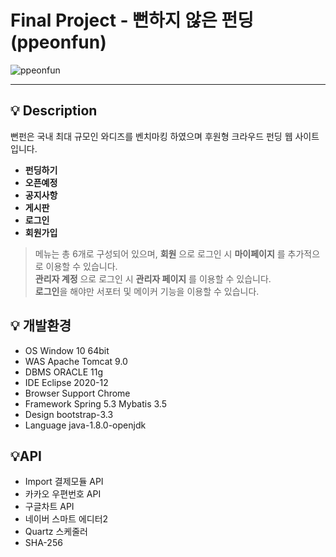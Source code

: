 # Final Project - 뻔하지 않은 펀딩(ppeonfun)
![ppeonfun](https://user-images.githubusercontent.com/45688526/127203866-4d3143b5-cbb4-4cd1-9bb5-3c8a5fd9ebef.PNG)


---

## :bulb: Description
뻔펀은 국내 최대 규모인 와디즈를 벤치마킹 하였으며 후원형 크라우드 펀딩 웹 사이트입니다.

+ **펀딩하기**
+ **오픈예정**
+ **공지사항**
+ **게시판**
+ **로그인**
+ **회원가입**

> 메뉴는 총 6개로 구성되어 있으며, **회원** 으로 로그인 시 **마이페이지** 를 추가적으로 이용할 수 있습니다.<br/>
> **관리자 계정** 으로 로그인 시 **관리자 페이지** 를 이용할 수 있습니다. <br />
> **로그인**을 해야만 서포터 및 메이커 기능을 이용할 수 있습니다. <br />


## :bulb: 개발환경
+ OS Window 10 64bit
+ WAS Apache Tomcat 9.0
+ DBMS ORACLE 11g
+ IDE Eclipse 2020-12
+ Browser Support Chrome
+ Framework Spring 5.3 Mybatis 3.5
+ Design bootstrap-3.3
+ Language java-1.8.0-openjdk

## :bulb:API
+ Import 결제모듈 API
+ 카카오 우편번호 API
+ 구글차트 API
+ 네이버 스마트 에디터2
+ Quartz 스케줄러
+ SHA-256



